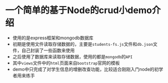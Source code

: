# 一个简单的基于Node的crud小demo介绍
+ 使用的是express框架和mongodb数据库
+ 初期是使用文件读取存储数据的，主要是`students-fs.js`文件和`db.json`文件，自己封装了一些函数来使用
+ 之后使用了数据库来读取存储数据，使用的都是`mongodb`的`API`
+ 其中`views`文件中的`html`页面来自`bootstrap`官网的模板
+ demo中只完成了对学生信息的增删改查功能，比较适合刚刚入门node的初学者用来练手